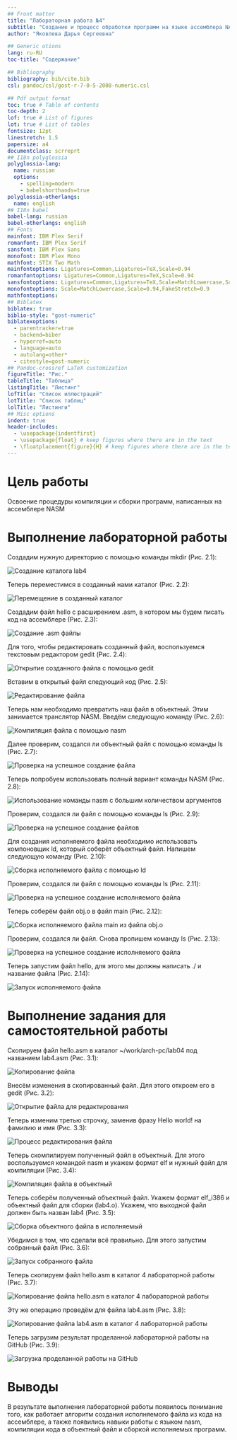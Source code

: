 ```yaml
---
## Front matter
title: "Лабораторная работа №4"
subtitle: "Создание и процесс обработки программ на языке ассемблера NASM"
author: "Яковлева Дарья Сергеевна"

## Generic otions
lang: ru-RU
toc-title: "Содержание"

## Bibliography
bibliography: bib/cite.bib
csl: pandoc/csl/gost-r-7-0-5-2008-numeric.csl

## Pdf output format
toc: true # Table of contents
toc-depth: 2
lof: true # List of figures
lot: true # List of tables
fontsize: 12pt
linestretch: 1.5
papersize: a4
documentclass: scrreprt
## I18n polyglossia
polyglossia-lang:
  name: russian
  options:
	- spelling=modern
	- babelshorthands=true
polyglossia-otherlangs:
  name: english
## I18n babel
babel-lang: russian
babel-otherlangs: english
## Fonts
mainfont: IBM Plex Serif
romanfont: IBM Plex Serif
sansfont: IBM Plex Sans
monofont: IBM Plex Mono
mathfont: STIX Two Math
mainfontoptions: Ligatures=Common,Ligatures=TeX,Scale=0.94
romanfontoptions: Ligatures=Common,Ligatures=TeX,Scale=0.94
sansfontoptions: Ligatures=Common,Ligatures=TeX,Scale=MatchLowercase,Scale=0.94
monofontoptions: Scale=MatchLowercase,Scale=0.94,FakeStretch=0.9
mathfontoptions:
## Biblatex
biblatex: true
biblio-style: "gost-numeric"
biblatexoptions:
  - parentracker=true
  - backend=biber
  - hyperref=auto
  - language=auto
  - autolang=other*
  - citestyle=gost-numeric
## Pandoc-crossref LaTeX customization
figureTitle: "Рис."
tableTitle: "Таблица"
listingTitle: "Листинг"
lofTitle: "Список иллюстраций"
lotTitle: "Список таблиц"
lolTitle: "Листинги"
## Misc options
indent: true
header-includes:
  - \usepackage{indentfirst}
  - \usepackage{float} # keep figures where there are in the text
  - \floatplacement{figure}{H} # keep figures where there are in the text
---
```


# Цель работы

Освоение процедуры компиляции и сборки программ, написанных на ассемблере NASM

# Выполнение лабораторной работы

Создадим нужную директорию с помощью команды mkdir (Рис. 2.1):

![Создание каталога lab4](image/1.jpg)

Теперь переместимся в созданный нами каталог (Рис. 2.2):

![Перемещение в созданный каталог](image/2.jpg)

Создадим файл hello с расширением .asm, в котором мы будем писать код на ассемблере (Рис. 2.3):

![Создание .asm файлы](image/3.jpg)

Для того, чтобы редактировать созданный файл, воспользуемся текстовым редактором gedit (Рис. 2.4):

![Открытие созданного файла с помощью gedit](image/4.png)

Вставим в открытый файл следующий код (Рис. 2.5):

![Редактирование файла](image/5.jpg)

Теперь нам необходимо превратить наш файл в объектный. Этим занимается транслятор NASM. Введём следующую команду (Рис. 2.6):

![Компиляция файла с помощью nasm](image/6.png)

Далее проверим, создался ли объектный файл с помощью команды ls (Рис. 2.7):

![Проверка на успешное создание файла](image/7.jpg)

Теперь попробуем использовать полный вариант команды NASM (Рис. 2.8):

![Использование команды nasm с большим количеством аргументов](image/8.jpg)

Проверим, создался ли файл с помощью команды ls (Рис. 2.9):

![Проверка на успешное создание файлов](image/9.jpg)

Для создания исполняемого файла необходимо использовать компоновщик ld, который соберёт объектный файл. Напишем следующую команду (Рис. 2.10):

![Сборка исполняемого файла с помощью ld](image/10.jpg)

Проверим, создался ли файл с помощью команды ls (Рис. 2.11):

![Проверка на успешное создание исполняемого файла](image/11.jpg)

Теперь соберём файл obj.o в файл main (Рис. 2.12):

![Сборка исполняемого файла main из файла obj.o](image/12.jpg)

Проверим, создался ли файл. Снова пропишем команду ls (Рис. 2.13):

![Проверка на успешное создание исполняемого файла](image/13.jpg)

Теперь запустим файл hello, для этого мы должны написать ./ и название файла (Рис. 2.14):

![Запуск исполняемого файла](image/14.jpg)

# Выполнение задания для самостоятельной работы

Скопируем файл hello.asm в каталог ~/work/arch-pc/lab04 под названием lab4.asm (Рис. 3.1):

![Копирование файла](image/15.png)

Внесём изменения в скопированный файл. Для этого откроем его в gedit (Рис. 3.2):

![Открытие файла для редактирования](image/16.jpg)

Теперь изменим третью строчку, заменив фразу Hello world! на фамилию и имя (Рис. 3.3):

![Процесс редактирования файла](image/17.jpg)

Теперь скомпилируем полученный файл в объектный. Для этого воспользуемся командой nasm и укажем формат elf и нужный файл для компиляции (Рис. 3.4):

![Компиляция файла в объектный](image/18.jpg)

Теперь соберём полученный объектный файл. Укажем формат elf_i386 и объектный файл для сборки (lab4.o). Укажем, что выходной файл должен быть назван lab4 (Рис. 3.5):

![Сборка объектного файла в исполняемый](image/19.jpg)

Убедимся в том, что сделали всё правильно. Для этого запустим собранный файл (Рис. 3.6):

![Запуск собранного файла](image/20.jpg)

Теперь скопируем файл hello.asm в каталог 4 лабораторной работы (Рис. 3.7):

![Копирование файла hello.asm в каталог 4 лабораторной работы](image/21.jpg)

Эту же операцию проведём для файла lab4.asm (Рис. 3.8):

![Копирование файла lab4.asm в каталог 4 лабораторной работы](image/22.jpg)

Теперь загрузим результат проделанной лабораторной работы на GitHub (Рис. 3.9):

![Загрузка проделанной работы на GitHub](image/23.jpg)

# Выводы

В результате выполнения лабораторной работы появилось понимание того, как работает алгоритм создания исполняемого файла из кода на ассемблере, а также появились навыки работы с языком nasm, компиляции кода в объектный файл и сборкой исполняемых программ.

